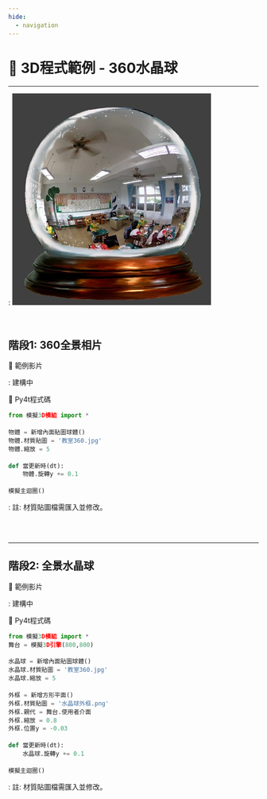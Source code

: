 ```yaml
---
hide:
  - navigation
---
```


# 🔰 3D程式範例 - 360水晶球

--------------

: ![水晶球](crystal_ball.jpg)

<br/>

## 階段1: 360全景相片

🎦 範例影片

: 建構中

📄 Py4t程式碼

```python
from 模擬3D模組 import *

物體 = 新增內面貼圖球體()
物體.材質貼圖 = '教室360.jpg'
物體.縮放 = 5

def 當更新時(dt):
    物體.旋轉y += 0.1
    
模擬主迴圈()
```

: 註: 材質貼圖檔需匯入並修改。

<br/><br/>

----------------------------------

## 階段2: 全景水晶球

🎦 範例影片

: 建構中

📄 Py4t程式碼

```python
from 模擬3D模組 import *
舞台 = 模擬3D引擎(800,800)

水晶球 = 新增內面貼圖球體()
水晶球.材質貼圖 = '教室360.jpg'
水晶球.縮放 = 5

外框 = 新增方形平面()
外框.材質貼圖 = '水晶球外框.png'
外框.親代 = 舞台.使用者介面
外框.縮放 = 0.8
外框.位置y = -0.03

def 當更新時(dt):
    水晶球.旋轉y += 0.1
    
模擬主迴圈()
```

: 註: 材質貼圖檔需匯入並修改。
